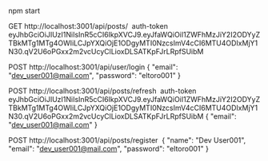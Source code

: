 npm start

GET
http://localhost:3001/api/posts/ 
auth-token eyJhbGciOiJIUzI1NiIsInR5cCI6IkpXVCJ9.eyJfaWQiOiI1ZWFhMzJiY2I2ODYyZTBkMTg1MTg4OWIiLCJpYXQiOjE1ODgyMTI0NzcsImV4cCI6MTU4ODIxMjY1N30.qV2U6oPGxx2m2vcUcyClLioxDLSATKpFJrLRpfSUibM

POST
http://localhost:3001/api/user/login
{
	"email": "dev_user001@mail.com",
	"password": "eltoro001"
}

POST
http://localhost:3001/api/posts/refresh 
auth-token   eyJhbGciOiJIUzI1NiIsInR5cCI6IkpXVCJ9.eyJfaWQiOiI1ZWFhMzJiY2I2ODYyZTBkMTg1MTg4OWIiLCJpYXQiOjE1ODgyMTI0NzcsImV4cCI6MTU4ODIxMjY1N30.qV2U6oPGxx2m2vcUcyClLioxDLSATKpFJrLRpfSUibM
{
	"email": "dev_user001@mail.com"
} 

POST
http://localhost:3001/api/posts/register 
{
	"name": "Dev User001",
	"email": "dev_user001@mail.com",
	"password": "eltoro001"
} 